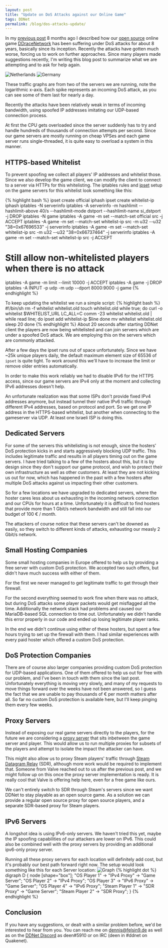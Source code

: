 ```yaml
---
layout: post
title: "Update on DoS Attacks against our Online Game"
tags: DDNet
permalink: /blog/dos-attacks-update/
---
```


In my [previous post](/blog/dos-attacks-against-online-game/) 8 months ago I described how our [open source](https://github.com/ddnet/ddnet) online game [DDraceNetwork](https://ddnet.org/) has been suffering under DoS attacks for about 8 years, basically since its inception. Recently the attacks have gotten much worse, forcing us to work on further approaches. Since many players made suggestions recently, I'm writing this blog post to summarize what we are attempting and to ask for help again.

<!--more-->

![Netherlands](/public/nld.ddnet.tw-net-7d.png)
![Germany](/public/ger2.ddnet.tw-net-49d.png)

These traffic graphs are from two of the servers we are running, note the logarithmic x-axis. Each spike represents an incoming DoS attack, as you can see some of them last for nearly a day.

Recently the attacks have been relatively weak in terms of incoming bandwidth, using spoofed IP addresses imitating our UDP-based connection process.

At first the CPU gets overloaded since the server suddenly has to try and handle hundreds of thousands of connection attempts per second. Since our game servers are mostly running on cheap VPSes and each game server runs single-threaded, it is quite easy to overload a system in this manner.

## HTTPS-based Whitelist
To prevent spoofing we collect all players' IP addresses and whitelist those. Since we also develop the game client, we can modify the client to connect to a server via HTTPs for this whitelisting. The iptables rules and [ipset](https://ipset.netfilter.org/) setup on the game servers for this whitelist look something like this:

{% highlight bash %}
ipset create official iphash
ipset create whitelist-ip iphash
iptables -N serverinfo
iptables -A serverinfo -m hashlimit --hashlimit-above 40/s --hashlimit-mode dstport --hashlimit-name si_dstport -j DROP
iptables -N game
iptables -A game -m set --match-set official src -j ACCEPT
iptables -A game -m set --match-set whitelist-ip src -m u32 --u32 "38=0x67696533" -j serverinfo
iptables -A game -m set --match-set whitelist-ip src -m u32 --u32 "38=0x66737464" -j serverinfo
iptables -A game -m set --match-set whitelist-ip src -j ACCEPT
# Still allow non-whitelisted players when there is no attack
iptables -A game -m limit --limit 10000 -j ACCEPT
iptables -A game -j DROP
iptables -A INPUT -p udp -m udp --dport 8000:9000 -j game
{% endhighlight %}

To keep updating the whitelist we run a simple script:
{% highlight bash %}
#!/bin/sh
rm -f whitelist whitelist.old
touch whitelist.old
while true; do
  curl -o whitelist $WHITELIST_URL
  LC_ALL=C comm -23 whitelist whitelist.old | while read line; do
    ipset add whitelist-ip $line
  done
  mv whitelist whitelist.old
  sleep 20
done
{% endhighlight %}
About 20 seconds after starting DDNet client the players are now being whitelisted and can join servers which are under a spoofed DoS attack. We are employing this on the servers which are commonly attacked.

After a few days the ipset runs out of space unfortunately. Since we have ~25k unique players daily, the default maximum element size of 65536 of `ipset` is quite tight. To work around this we'll have to increase the limit or remove older entries automatically.

In order to make this work reliably we had to disable IPv6 for the HTTPS access, since our game servers are IPv4 only at the moment and collecting IPv6 addresses doesn't help.

An unfortunate realization was that some ISPs don't provide fixed IPv4 addresses anymore, but instead tunnel their native IPv6 traffic through different IPv4 addresses, based on protocol and port. So we get one IP address in the HTTPS-based whitelist, but another when connecting to the gameserver via UDP. At least one Israeli ISP is doing this.

## Dedicated Servers
For some of the servers this whitelisting is not enough, since the hosters' DoS protection kicks in and starts aggressively blocking UDP traffic. This includes legitimate traffic and results in all players timing out on the game servers. I have tried talking to a few of the hosters about this, but it is by design since they don't support our game protocol, and wish to protect their own infrastructure as well as other customers. At least they are not kicking us out for now, which has happened in the past with a few hosters after multiple DoS attacks against us impacting their other customers.

So for a few locations we have upgraded to dedicated servers, where the hoster cares less about us exhausting in the incoming network connection and our CPUs for hours at a time. Unfortunately it is difficult to find hosters that provide more than 1 Gbit/s network bandwidth and still fall into our budget of 100 € / month.

The attackers of course notice that these servers can't be downed as easily, so they switch to different kinds of attacks, exhausting our measly 2 Gbit/s network.

## Small Hosting Companies
Some small hosting companies in Europe offered to help us by providing a free server with custom DoS protection. We accepted two such offers, but didn't have much success with either of them.

For the first we never managed to get legitimate traffic to get through their firewall.

For the second everything seemed to work fine when there was no attack, but during DoS attacks some player packets would get misflagged all the time. Additionally the network stack had problems and caused our MariaDB-based SQL connection to time out. Unfortunately we didn't handle this error properly in our code and ended up losing legitimate player ranks.

In the end we didn't continue using either of these hosters, but spent a few hours trying to set up the firewall with them. I had similar experiences with every paid hoster which offered a custom DoS protection.

## DoS Protection Companies
There are of course also larger companies providing custom DoS protection for UDP-based applications. One of them offered to help us out for free with our problem, and I've been in touch with them since the last post. Unfortunately everything is moving very slowly, and many of my requests to move things forward over the weeks have not been answered, so I guess the fact that we are unable to pay thousands of € per month matters after all. So far no custom DoS protection is available here, but I'll keep pinging them every few weeks.

## Proxy Servers
Instead of exposing our real game servers directly to the players, for the future we are considering a [proxy server](https://github.com/ddnet/ddnet/pull/4791) that sits inbetween the game server and player. This would allow us to run multiple proxies for subsets of the players and attempt to isolate the impact the attacker can have.

This might also allow us to proxy Steam players' traffic through [Steam Datagram Relay](https://partner.steamgames.com/doc/features/multiplayer/steamdatagramrelay) (SDR), although more work would be required to implement that. Someone from Valve reached out to us after the previous post, and we might follow up on this once the proxy server implementation is ready. It is really cool that Valve is offering help here, even for a free game like ours.

We can't entirely switch to SDR through Steam's servers since we want DDNet to stay playable as an open source game. As a solution we can provide a regular open source proxy for open source players, and a separate SDR-based proxy for Steam players.

## IPv6 Servers
A longshot idea is using IPv6-only servers. We haven't tried this yet, maybe the IP spoofing capabilities of our attackers are lower on IPv6. This could also be combined well with the proxy servers by providing an additional ipv6-only proxy server.

Running all these proxy servers for each location will definitely add cost, but it's probably our best path forward right now. The setup would look something like this for each Server location:
![Graph](/public/proxy.png)
{% highlight dot %}
digraph D {
  node [shape="box"];
  "OS Player 1" -> "IPv4 Proxy" -> "Game Server";
  "OS Player 2" -> "IPv4 Proxy";
  "OS Player 3" -> "IPv6 Proxy" -> "Game Server";
  "OS Player 4" -> "IPv6 Proxy";
  "Steam Player 1" -> "SDR Proxy" -> "Game Server";
  "Steam Player 2" -> "SDR Proxy";
}
{% endhighlight %}

## Conclusion
If you have any suggestions, or dealt with a similar problem before, we'd be interested to hear from you. You can reach me on [dennis@felsin9.de](mailto:dennis@felsin9.de) as well as on the [DDNet Discord](https://ddnet.org/discord) as deen#5910 or on IRC (deen in #ddnet on Quakenet).
